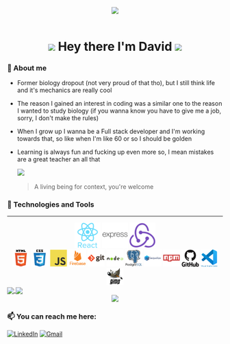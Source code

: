 <div id="header" align="center"><img src="https://media.giphy.com/media/gjrYDwbjnK8x36xZIO/giphy.gif" width="200" />
  
  <div><img src="https://komarev.com/ghpvc/?username=Larva-Soup&style=flat-square&color=blue" alt=""/></div>


<h1>
  <img src="https://media.giphy.com/media/Vo5P5oiIMcxCSDjKWX/giphy.gif" width="30px"/>
  Hey there I'm David
  <img src="https://media.giphy.com/media/Vo5P5oiIMcxCSDjKWX/giphy.gif" width="30px"/>
</h1>
  
 </div>
 
 ### 🐛 About me

  * Former biology dropout (not very proud of that tho), but I still think life and it's mechanics are really cool
  * The reason I gained an interest in coding was a similar one to the reason I wanted to study biology (if you wanna know you have to give me a job, sorry, I don't make the rules)
  * When I grow up I wanna be a Full stack developer and I'm working towards that, so like when I'm like 60 or so I should be golden
  * Learning is always fun and fucking up even more so, I mean mistakes are a great teacher an all that


    <img src="https://cdn.kqed.org/wp-content/uploads/sites/35/2016/04/DL_307SlimeMolds_SLIME_MOLD_SPREADS_4_500.gif" width="220" />

      >A living being for context, you're welcome


### :wrench: Technologies and Tools
---
  <div align="center">
   <div> 
      <img src="https://github.com/devicons/devicon/blob/master/icons/react/react-original-wordmark.svg" alt="react" width="60" height="60" />
      <img src="https://github.com/devicons/devicon/blob/master/icons/express/express-original-wordmark.svg" alt="express" width="60" height="60" />
      <img src="https://github.com/devicons/devicon/blob/master/icons/redux/redux-original.svg" alt="redux" width="60" height="60" /> 
   </div>
  
  <img src="https://github.com/devicons/devicon/blob/master/icons/html5/html5-original-wordmark.svg" alt="html5" width="40" height="40" />
  <img src="https://github.com/devicons/devicon/blob/master/icons/css3/css3-original-wordmark.svg" alt="css3" width="40" height="40" />
  <img src="https://github.com/devicons/devicon/blob/master/icons/javascript/javascript-original.svg" alt="javascript" width="40" height="40" />
  
  <img src="https://github.com/devicons/devicon/blob/master/icons/firebase/firebase-plain-wordmark.svg" alt="firebase" width="40" height="40" />
  <img src="https://github.com/devicons/devicon/blob/master/icons/git/git-original-wordmark.svg" alt="git" width="40" height="40" />
  <img src="https://github.com/devicons/devicon/blob/master/icons/nodejs/nodejs-original-wordmark.svg" alt="nodejs" width"40" height="40" />
  <img src="https://github.com/devicons/devicon/blob/master/icons/postgresql/postgresql-original-wordmark.svg" alt="postgresql" width="40" height="40" />
  <img src="https://github.com/devicons/devicon/blob/master/icons/sequelize/sequelize-original-wordmark.svg" alt="sequelize" width="40" height="40" />
  
  <img src="https://github.com/devicons/devicon/blob/master/icons/npm/npm-original-wordmark.svg" alt="npm" width="40" heigth="40" />
  <img src="https://github.com/devicons/devicon/blob/master/icons/github/github-original-wordmark.svg" alt="github" width="40" height="40" />
  <img src="https://github.com/devicons/devicon/blob/master/icons/vscode/vscode-original-wordmark.svg" alt="vscode" width="40" height="40" />
  <img src="https://github.com/devicons/devicon/blob/master/icons/gimp/gimp-original-wordmark.svg" alt="gimp" width="40" height="40" />
  </div>
  
 <div id="footer" align="center">

  </div>
  
  <a href="#">
  <img align="center" src="https://github-readme-stats.vercel.app/api?username=Larva-Soup&show_icons=true&theme=radical" />
</a>
<a href="#">
  <img align="center" src="https://streak-stats.demolab.com?user=Larva-Soup&theme=radical&border_radius=3.8" />
</a>

<div align="center">
  <img align="center" src="https://github-readme-stats.vercel.app/api/top-langs/?username=Larva-Soup&layout=compact&theme=radical" />
</div>

### :mailbox: You can reach me here:

 [![LinkedIn](https://img.shields.io/badge/LinkedIn-blue?logo=linkedin&logoColor=white&style=for-the-badge)](https://www.linkedin.com/in/christian-rosero-052068269/)
 [![Gmail](https://img.shields.io/badge/-Gmail-FF0000?logo=gmail&logoColor=white&style=for-the-badge)](mailto:cdvdrosero@gmail.com)


<!--
**Larva-Soup/Larva-Soup** is a ✨ _special_ ✨ repository because its `README.md` (this file) appears on your GitHub profile.

Here are some ideas to get you started:

- 🔭 I’m currently working on ...
- 🌱 I’m currently learning ...
- 👯 I’m looking to collaborate on ...
- 🤔 I’m looking for help with ...
- 💬 Ask me about ...
- 📫 How to reach me: ...
- 😄 Pronouns: ...
- ⚡ Fun fact: ...
-->

